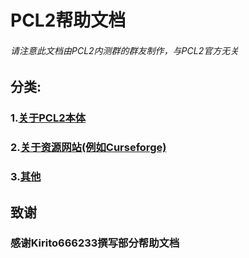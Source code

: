 # PCL2帮助文档

###### 请注意此文档由PCL2内测群的群友制作，与PCL2官方无关

## 分类:

### 1.[关于PCL2本体]()

### 2.[关于资源网站(例如Curseforge)]()

### 3.[其他]()

## 致谢

### 感谢Kirito666233撰写部分帮助文档